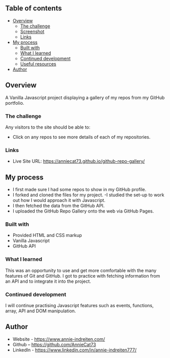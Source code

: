 ## Table of contents

- [Overview](#overview)
  - [The challenge](#the-challenge)
  - [Screenshot](#screenshot)
  - [Links](#links)
- [My process](#my-process)
  - [Built with](#built-with)
  - [What I learned](#what-i-learned)
  - [Continued development](#continued-development)
  - [Useful resources](#useful-resources)
- [Author](#author)

## Overview

A Vanilla Javascript project displaying a gallery of my repos from my GitHub portfolio.

### The challenge

Any visitors to the site should be able to:

- Click on any repos to see more details of each of my repositories.


### Links

- Live Site URL: https://anniecat73.github.io/github-repo-gallery/

## My process

- I first made sure I had some repos to show in my GitHub profile.
- I forked and cloned the files for my project.
-I studied the set-up to work out how I would approach it with Javascript.
- I then fetched the data from the GitHub API.
- I uploaded the GitHub Repo Gallery onto the web via GitHub Pages.

### Built with

- Provided HTML and CSS markup
- Vanilla Javascript 
- GitHub API

### What I learned

This was an opportunity to use and get more comfortable with the many features of Git and GitHub.
I got to practice with fetching information from an API and to integrate it into the project.

### Continued development

I will continue practising Javascript features such as events, functions, array, API and DOM manipulation.

## Author

- Website - https://www.annie-indreiten.com/
- Github – https://github.com/AnnieCat73
- LinkedIn - https://www.linkedin.com/in/annie-indreiten777/
